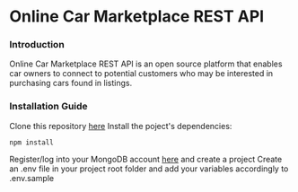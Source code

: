 # Online Car Marketplace REST API

### Introduction
Online Car Marketplace REST API is an open source platform that enables car owners to connect to potential customers who may be interested in purchasing cars found in listings.

### Installation Guide
Clone this repository [here](https://github.com/marcopagotto/online-car-marketplace-REST-API.git)
Install the poject's dependencies:
```
npm install
```
Register/log into your MongoDB account [here](https://account.mongodb.com/account/login) and create a project
Create an .env file in your project root folder and add your variables accordingly to .env.sample